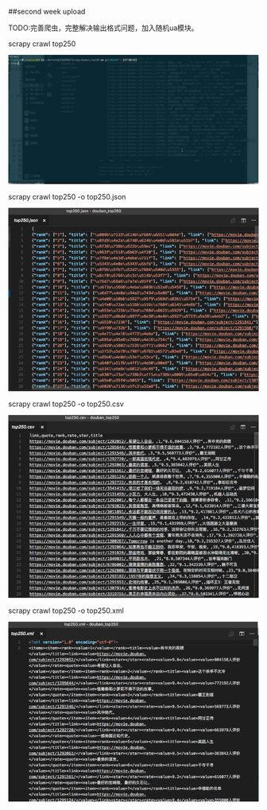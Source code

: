 ##second week upload

TODO:完善爬虫，完整解决输出格式问题，加入随机ua模块。


scrapy crawl top250

![terminal](https://github.com/livexia/douban_top250/blob/master/screenshots/run.gif)

scrapy crawl top250 -o top250.json

![json](https://github.com/livexia/douban_top250/blob/master/screenshots/json.png)

scrapy crawl top250 -o top250.csv

![csv](https://github.com/livexia/douban_top250/blob/master/screenshots/csv.png)

scrapy crawl top250 -o top250.xml

![xml](https://github.com/livexia/douban_top250/blob/master/screenshots/xml.png)